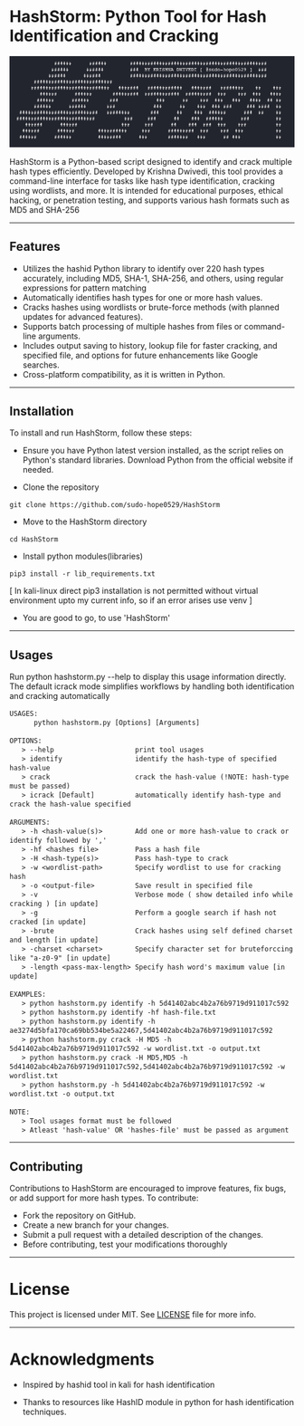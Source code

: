 # HashStorm: Python Tool for Hash Identification and Cracking

![HashStorm Banner](hashstorm_banner.png)

HashStorm is a Python-based script designed to identify and crack multiple hash types efficiently. Developed by Krishna Dwivedi, this tool provides a command-line interface for tasks like hash type identification, cracking using wordlists, and more. It is intended for educational purposes, ethical hacking, or penetration testing, and supports various hash formats such as MD5 and SHA-256

---
## Features
- Utilizes the hashid Python library to identify over 220 hash types accurately, including MD5, SHA-1, SHA-256, and others, using regular expressions for pattern matching 
- Automatically identifies hash types for one or more hash values.
- Cracks hashes using wordlists or brute-force methods (with planned updates for advanced features).
- Supports batch processing of multiple hashes from files or command-line arguments.
- Includes output saving to history, lookup file for faster cracking, and specified file, and options for future enhancements like Google searches.
- Cross-platform compatibility, as it is written in Python.

---
## Installation
To install and run HashStorm, follow these steps:

- Ensure you have Python latest version installed, as the script relies on Python's standard libraries. Download Python from the official website if needed.

- Clone the repository
```
git clone https://github.com/sudo-hope0529/HashStorm
```

- Move to the HashStorm directory
```
cd HashStorm
```

- Install python modules(libraries) 
```
pip3 install -r lib_requirements.txt
```
[ In kali-linux direct pip3 installation is not permitted without virtual environment upto my current info, so if an error arises use venv ]

- You are good to go, to use 'HashStorm'

---
## Usages

Run python hashstorm.py --help to display this usage information directly. The default icrack mode simplifies workflows by handling both identification and cracking automatically

```
USAGES:
      python hashstorm.py [Options] [Arguments]
      
OPTIONS:
   > --help                    print tool usages
   > identify                  identify the hash-type of specified hash-value
   > crack                     crack the hash-value (!NOTE: hash-type must be passed)
   > icrack [Default]          automatically identify hash-type and crack the hash-value specified
      
ARGUMENTS:
   > -h <hash-value(s)>        Add one or more hash-value to crack or identify followed by ','
   > -hf <hashes file>         Pass a hash file
   > -H <hash-type(s)>         Pass hash-type to crack
   > -w <wordlist-path>        Specify wordlist to use for cracking hash
   > -o <output-file>          Save result in specified file
   > -v                        Verbose mode ( show detailed info while cracking ) [in update]
   > -g                        Perform a google search if hash not cracked [in update]
   > -brute                    Crack hashes using self defined charset and length [in update]
   > -charset <charset>        Specify character set for bruteforccing like "a-z0-9" [in update]
   > -length <pass-max-length> Specify hash word's maximum value [in update]

EXAMPLES:
   > python hashstorm.py identify -h 5d41402abc4b2a76b9719d911017c592
   > python hashstorm.py identify -hf hash-file.txt
   > python hashstorm.py identify -h ae3274d5bfa170ca69bb534be5a22467,5d41402abc4b2a76b9719d911017c592
   > python hashstorm.py crack -H MD5 -h 5d41402abc4b2a76b9719d911017c592 -w wordlist.txt -o output.txt
   > python hashstorm.py crack -H MD5,MD5 -h 5d41402abc4b2a76b9719d911017c592,5d41402abc4b2a76b9719d911017c592 -w wordlist.txt
   > python hashstorm.py -h 5d41402abc4b2a76b9719d911017c592 -w wordlist.txt -o output.txt
   
NOTE: 
   > Tool usages format must be followed
   > Atleast 'hash-value' OR 'hashes-file' must be passed as argument
```

---
## Contributing
Contributions to HashStorm are encouraged to improve features, fix bugs, or add support for more hash types. To contribute:

- Fork the repository on GitHub.
- Create a new branch for your changes.
- Submit a pull request with a detailed description of the changes.
- Before contributing, test your modifications thoroughly 

---
# License
This project is licensed under MIT. See [LICENSE](LICENSE) file for more info.


---
# Acknowledgments
- Inspired by hashid tool in kali for hash identification

- Thanks to resources like HashID module in python for hash identification techniques.
